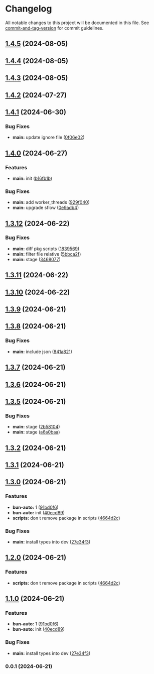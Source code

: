 # Changelog

All notable changes to this project will be documented in this file. See [commit-and-tag-version](https://github.com/absolute-version/commit-and-tag-version) for commit guidelines.

## [1.4.5](https://github.com/snomiao/bun-auto/compare/v1.4.4...v1.4.5) (2024-08-05)

## [1.4.4](https://github.com/snomiao/bun-auto/compare/v1.4.3...v1.4.4) (2024-08-05)

## [1.4.3](https://github.com/snomiao/bun-auto/compare/v1.4.2...v1.4.3) (2024-08-05)

## [1.4.2](https://github.com/snomiao/bun-auto/compare/v1.4.1...v1.4.2) (2024-07-27)

## [1.4.1](https://github.com/snomiao/bun-auto/compare/v1.4.0...v1.4.1) (2024-06-30)


### Bug Fixes

* **main:** update ignore file ([0f06e02](https://github.com/snomiao/bun-auto/commit/0f06e028163024d626d092aa3b05ea056b06aaec))

## [1.4.0](https://github.com/snomiao/bun-auto/compare/v1.3.12...v1.4.0) (2024-06-27)


### Features

* **main:** init ([b16fb1b](https://github.com/snomiao/bun-auto/commit/b16fb1b5191580f918e42dbe3353f4fb265b93e8))


### Bug Fixes

* **main:** add worker_threads ([929f040](https://github.com/snomiao/bun-auto/commit/929f0406a8769d7d92a0a679544e31d599499b3e))
* **main:** upgrade sflow ([0e9adb4](https://github.com/snomiao/bun-auto/commit/0e9adb467ded7f7858102b81628922ab0ff178b4))

## [1.3.12](https://github.com/snomiao/bun-auto/compare/v1.3.11...v1.3.12) (2024-06-22)


### Bug Fixes

* **main:** diff pkg scripts ([1839569](https://github.com/snomiao/bun-auto/commit/1839569822b5d5426af7517c1751a2963bae8d55))
* **main:** filter file relative ([5bbca2f](https://github.com/snomiao/bun-auto/commit/5bbca2f00241ad266d523a9ef347119661444e39))
* **main:** stage ([3468077](https://github.com/snomiao/bun-auto/commit/346807747c522ea0ff6872e52d84911a1cc12d4c))

## [1.3.11](https://github.com/snomiao/bun-auto/compare/v1.3.10...v1.3.11) (2024-06-22)

## [1.3.10](https://github.com/snomiao/bun-auto/compare/v1.3.9...v1.3.10) (2024-06-22)

## [1.3.9](https://github.com/snomiao/bun-auto/compare/v1.3.8...v1.3.9) (2024-06-21)

## [1.3.8](https://github.com/snomiao/bun-auto/compare/v1.3.7...v1.3.8) (2024-06-21)


### Bug Fixes

* **main:** include json ([841a821](https://github.com/snomiao/bun-auto/commit/841a82105799cadb24a4936755656cf04937eb7f))

## [1.3.7](https://github.com/snomiao/bun-auto/compare/v1.3.6...v1.3.7) (2024-06-21)

## [1.3.6](https://github.com/snomiao/bun-auto/compare/v1.3.5...v1.3.6) (2024-06-21)

## [1.3.5](https://github.com/snomiao/bun-auto/compare/v1.3.2...v1.3.5) (2024-06-21)


### Bug Fixes

* **main:** stage ([2b58104](https://github.com/snomiao/bun-auto/commit/2b58104a1372275004f3e1158db45d4c31ef4a24))
* **main:** stage ([a6a0baa](https://github.com/snomiao/bun-auto/commit/a6a0baabc3fbeef5d3de2285b3bae6686fa4e0be))

## [1.3.2](https://github.com/snomiao/bun-auto/compare/v1.3.1...v1.3.2) (2024-06-21)

## [1.3.1](https://github.com/snomiao/bun-auto/compare/v1.3.0...v1.3.1) (2024-06-21)

## [1.3.0](https://github.com/snomiao/bun-auto/compare/v0.0.1...v1.3.0) (2024-06-21)


### Features

* **bun-auto:** 1 ([91bd0f6](https://github.com/snomiao/bun-auto/commit/91bd0f628b682c5fa5e782629a8d8894a77fe07a))
* **bun-auto:** init ([40ecd89](https://github.com/snomiao/bun-auto/commit/40ecd89dc261a7a9982d7e45a216f223064bef6f))
* **scripts:** don t remove package in scripts ([4664d2c](https://github.com/snomiao/bun-auto/commit/4664d2ca9533dda02a1fd1543054789ec8820294))


### Bug Fixes

* **main:** install types into dev ([27e34f3](https://github.com/snomiao/bun-auto/commit/27e34f36312ca133265be23d47946ee5ce755bd6))

## [1.2.0](https://github.com/snomiao/bun-auto-install/compare/v1.1.0...v1.2.0) (2024-06-21)


### Features

* **scripts:** don t remove package in scripts ([4664d2c](https://github.com/snomiao/bun-auto-install/commit/4664d2ca9533dda02a1fd1543054789ec8820294))

## [1.1.0](https://github.com/snomiao/bun-auto-install/compare/v0.0.1...v1.1.0) (2024-06-21)


### Features

* **bun-auto:** 1 ([91bd0f6](https://github.com/snomiao/bun-auto-install/commit/91bd0f628b682c5fa5e782629a8d8894a77fe07a))
* **bun-auto:** init ([40ecd89](https://github.com/snomiao/bun-auto-install/commit/40ecd89dc261a7a9982d7e45a216f223064bef6f))


### Bug Fixes

* **main:** install types into dev ([27e34f3](https://github.com/snomiao/bun-auto-install/commit/27e34f36312ca133265be23d47946ee5ce755bd6))

### 0.0.1 (2024-06-21)
